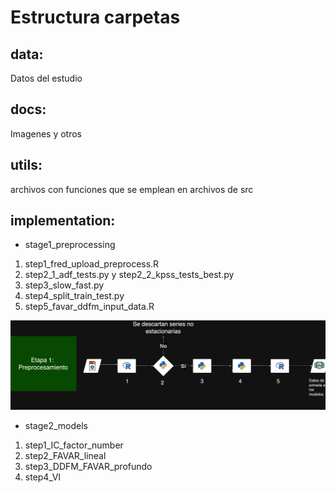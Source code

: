 
# Estructura carpetas
## data: 
Datos del estudio
## docs: 
Imagenes y otros
## utils: 
archivos con funciones que se emplean en archivos de src
## implementation: 
* stage1_preprocessing
1) step1_fred_upload_preprocess.R
2) step2_1_adf_tests.py y step2_2_kpss_tests_best.py
3) step3_slow_fast.py
4) step4_split_train_test.py
5) step5_favar_ddfm_input_data.R
   
<img src="docs/images/tesis_prep.jpg" alt="Tesis Diagram" width="auto" height="auto"/>
   
* stage2_models
1) step1_IC_factor_number
2) step2_FAVAR_lineal
3) step3_DDFM_FAVAR_profundo
4) step4_VI 










